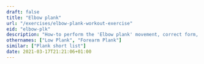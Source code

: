 ```yaml
---
draft: false
title: "Elbow plank"
url: "/exercises/elbow-plank-workout-exercise"
eid: "elbow-plk"
description: "How-to perform the 'Elbow plank' movement, correct form, instructions and hints. Similar exercises, body parts activated, notes, tips and video demonstration"
othernames: ["Low Plank", "Forearm Plank"]
similar: ["Plank short list"]
date: 2021-03-17T21:21:06+01:00
---
```

